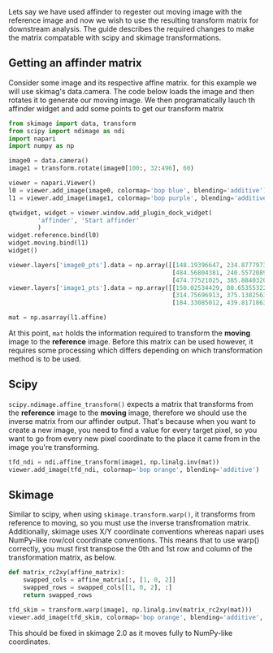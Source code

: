 Lets say we have used affinder to regester out moving image with the reference image and now we wish to use the resulting transform matrix for downstream analysis.
The guide describes the required changes to make the matrix compatable with scipy and skimage transformations.

## Getting an affinder matrix
Consider some image and its respective affine matrix. for this example we will use skimag's data.camera.
The code below loads the image and then rotates it to generate our moving image. 
We then programatically lauch th affinder widget and add some points to get our transform matrix

```python
from skimage import data, transform
from scipy import ndimage as ndi
import napari
import numpy as np

image0 = data.camera()
image1 = transform.rotate(image0[100:, 32:496], 60)

viewer = napari.Viewer()
l0 = viewer.add_image(image0, colormap='bop blue', blending='additive')
l1 = viewer.add_image(image1, colormap='bop purple', blending='additive')

qtwidget, widget = viewer.window.add_plugin_dock_widget(
        'affinder', 'Start affinder'
        )
widget.reference.bind(l0)
widget.moving.bind(l1)
widget()

viewer.layers['image0_pts'].data = np.array([[148.19396647, 234.87779732],
                                             [484.56804381, 240.55720892],
                                             [474.77521025, 385.88403205]])
viewer.layers['image1_pts'].data = np.array([[150.02534429, 80.65355322],
                                             [314.75696913, 375.13825634],
                                             [184.33085012, 439.81718637]])

mat = np.asarray(l1.affine)
```

At this point, `mat` holds the information required to transform the **moving** image to the **reference** image.
Before this matrix can be used however, it requires some processing which differs depending on which transformation method is to be used.

## Scipy

`scipy.ndimage.affine_transform()` expects a matrix that transforms from the **reference** image to the **moving** image, therefore we should use the inverse matrix from our affinder output. That's because when you want to create a new image, you need to find a value for every target pixel, so you want to go from every new pixel coordinate to the place it came from in the image you're transforming.

```python
tfd_ndi = ndi.affine_transform(image1, np.linalg.inv(mat))
viewer.add_image(tfd_ndi, colormap='bop orange', blending='additive')
```

## Skimage
Similar to scipy, when using `skimage.transform.warp()`, it transforms from reference to moving, so you must use the inverse transfromation matrix.
Additionally, skimage uses X/Y coordinate conventions whereas napari uses NumPy-like row/col coordinate conventions. This means that to use warp() correctly, you must first transpose the 0th and 1st row and column of the transformation matrix, as below.

```python
def matrix_rc2xy(affine_matrix):
    swapped_cols = affine_matrix[:, [1, 0, 2]]
    swapped_rows = swapped_cols[[1, 0, 2], :]
    return swapped_rows

tfd_skim = transform.warp(image1, np.linalg.inv(matrix_rc2xy(mat)))
viewer.add_image(tfd_skim, colormap='bop orange', blending='additive', visible=False)
```

This should be fixed in skimage 2.0 as it moves fully to NumPy-like coordinates.
